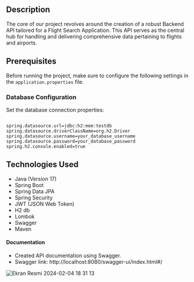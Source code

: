 
## Description
The core of our project revolves around the creation of a robust Backend API tailored for a Flight Search Application. This API serves as the central hub for handling and delivering comprehensive data pertaining to flights and airports.


## Prerequisites
Before running the project, make sure to configure the following settings in the `application.properties` file.

### Database Configuration
Set the database connection properties:
``` Properties

spring.datasource.url=jdbc:h2:mem:testdb
spring.datasource.driverClassName=org.h2.Driver
spring.datasource.username=your_database_username
spring.datasource.password=your_database_password
spring.h2.console.enabled=true
```
## Technologies Used
- Java (Version 17)
- Spring Boot
- Spring Data JPA
- Spring Security
- JWT (JSON Web Token)
- H2 db
- Lombok
- Swagger
- Maven


#### Documentation
- Created API documentation using Swagger.
- Swagger link: http://localhost:8080/swagger-ui/index.html#/

![Ekran Resmi 2024-02-04 18 31 13](https://github.com/onrsir/caseJavaQATest/assets/115572997/3503db08-a063-484d-9b96-bb0a608e6338)


